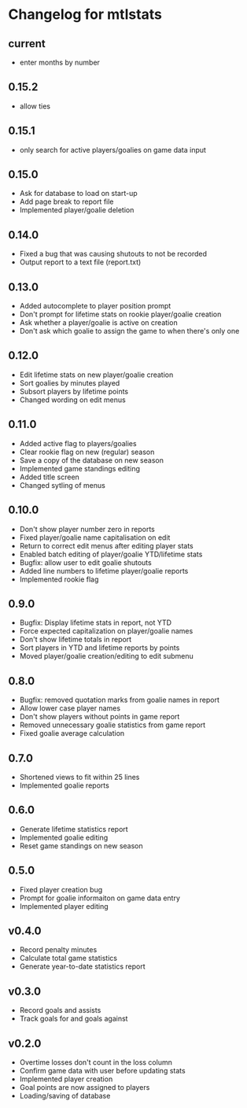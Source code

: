# Changelog for mtlstats

## current
- enter months by number

## 0.15.2
- allow ties

## 0.15.1
- only search for active players/goalies on game data input

## 0.15.0
- Ask for database to load on start-up
- Add page break to report file
- Implemented player/goalie deletion

## 0.14.0
- Fixed a bug that was causing shutouts to not be recorded
- Output report to a text file (report.txt)

## 0.13.0
- Added autocomplete to player position prompt
- Don't prompt for lifetime stats on rookie player/goalie creation
- Ask whether a player/goalie is active on creation
- Don't ask which goalie to assign the game to when there's only one

## 0.12.0
- Edit lifetime stats on new player/goalie creation
- Sort goalies by minutes played
- Subsort players by lifetime points
- Changed wording on edit menus

## 0.11.0
- Added active flag to players/goalies
- Clear rookie flag on new (regular) season
- Save a copy of the database on new season
- Implemented game standings editing
- Added title screen
- Changed sytling of menus

## 0.10.0
- Don't show player number zero in reports
- Fixed player/goalie name capitalisation on edit
- Return to correct edit menus after editing player stats
- Enabled batch editing of player/goalie YTD/lifetime stats
- Bugfix: allow user to edit goalie shutouts
- Added line numbers to lifetime player/goalie reports
- Implemented rookie flag

## 0.9.0
- Bugfix: Display lifetime stats in report, not YTD
- Force expected capitalization on player/goalie names
- Don't show lifetime totals in report
- Sort players in YTD and lifetime reports by points
- Moved player/goalie creation/editing to edit submenu

## 0.8.0
- Bugfix: removed quotation marks from goalie names in report
- Allow lower case player names
- Don't show players without points in game report
- Removed unnecessary goalie statistics from game report
- Fixed goalie average calculation

## 0.7.0
- Shortened views to fit within 25 lines
- Implemented goalie reports

## 0.6.0
- Generate lifetime statistics report
- Implemented goalie editing
- Reset game standings on new season

## 0.5.0
- Fixed player creation bug
- Prompt for goalie informaiton on game data entry
- Implemented player editing

## v0.4.0
- Record penalty minutes
- Calculate total game statistics
- Generate year-to-date statistics report

## v0.3.0
- Record goals and assists
- Track goals for and goals against

## v0.2.0
- Overtime losses don't count in the loss column
- Confirm game data with user before updating stats
- Implemented player creation
- Goal points are now assigned to players
- Loading/saving of database
